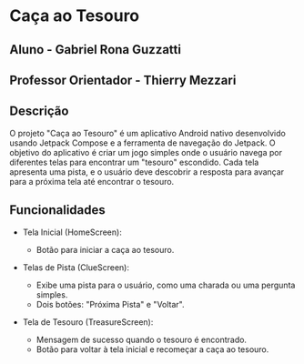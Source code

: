 # Caça ao Tesouro

## Aluno - Gabriel Rona Guzzatti

## Professor Orientador - Thierry Mezzari

## Descrição

O projeto "Caça ao Tesouro" é um aplicativo Android nativo desenvolvido usando Jetpack Compose e a ferramenta de navegação do Jetpack. O objetivo do aplicativo é criar um jogo simples onde o usuário navega por diferentes telas para encontrar um "tesouro" escondido. Cada tela apresenta uma pista, e o usuário deve descobrir a resposta para avançar para a próxima tela até encontrar o tesouro.

## Funcionalidades

- Tela Inicial (HomeScreen):
  - Botão para iniciar a caça ao tesouro.
  
- Telas de Pista (ClueScreen):
  - Exibe uma pista para o usuário, como uma charada ou uma pergunta simples.
  - Dois botões: "Próxima Pista" e "Voltar".
  
- Tela de Tesouro (TreasureScreen):
  - Mensagem de sucesso quando o tesouro é encontrado.
  - Botão para voltar à tela inicial e recomeçar a caça ao tesouro.

